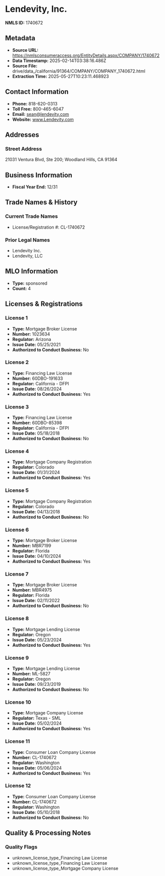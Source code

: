 # Lendevity, Inc.

**NMLS ID:** 1740672

## Metadata
- **Source URL:** https://nmlsconsumeraccess.org/EntityDetails.aspx/COMPANY/1740672
- **Data Timestamp:** 2025-02-14T03:38:16.486Z
- **Source File:** drive/data_/california/91364/COMPANY/COMPANY_1740672.html
- **Extraction Time:** 2025-05-27T10:23:11.468923

## Contact Information
- **Phone:** 818-620-0313
- **Toll Free:** 800-465-6047
- **Email:** sean@lendevity.com
- **Website:** www.Lendevity.com

## Addresses
### Street Address
21031 Ventura Blvd, Ste 200; Woodland Hills, CA 91364

## Business Information
- **Fiscal Year End:** 12/31

## Trade Names & History
### Current Trade Names
- License/Registration #: CL-1740672

### Prior Legal Names
- Lendevity Inc.
- Lendevity, LLC

## MLO Information
- **Type:** sponsored
- **Count:** 4

## Licenses & Registrations

### License 1
- **Type:** Mortgage Broker License
- **Number:** 1023634
- **Regulator:** Arizona
- **Issue Date:** 05/25/2021
- **Authorized to Conduct Business:** No

### License 2
- **Type:** Financing Law License
- **Number:** 60DBO-191633
- **Regulator:** California - DFPI
- **Issue Date:** 08/26/2024
- **Authorized to Conduct Business:** Yes

### License 3
- **Type:** Financing Law License
- **Number:** 60DBO-85398
- **Regulator:** California - DFPI
- **Issue Date:** 05/18/2018
- **Authorized to Conduct Business:** No

### License 4
- **Type:** Mortgage Company Registration
- **Regulator:** Colorado
- **Issue Date:** 01/31/2024
- **Authorized to Conduct Business:** Yes

### License 5
- **Type:** Mortgage Company Registration
- **Regulator:** Colorado
- **Issue Date:** 04/13/2018
- **Authorized to Conduct Business:** No

### License 6
- **Type:** Mortgage Broker License
- **Number:** MBR7199
- **Regulator:** Florida
- **Issue Date:** 04/10/2024
- **Authorized to Conduct Business:** Yes

### License 7
- **Type:** Mortgage Broker License
- **Number:** MBR4975
- **Regulator:** Florida
- **Issue Date:** 02/11/2022
- **Authorized to Conduct Business:** No

### License 8
- **Type:** Mortgage Lending License
- **Regulator:** Oregon
- **Issue Date:** 05/23/2024
- **Authorized to Conduct Business:** Yes

### License 9
- **Type:** Mortgage Lending License
- **Number:** ML-5827
- **Regulator:** Oregon
- **Issue Date:** 09/23/2019
- **Authorized to Conduct Business:** No

### License 10
- **Type:** Mortgage Company License
- **Regulator:** Texas - SML
- **Issue Date:** 05/02/2024
- **Authorized to Conduct Business:** Yes

### License 11
- **Type:** Consumer Loan Company License
- **Number:** CL-1740672
- **Regulator:** Washington
- **Issue Date:** 05/06/2024
- **Authorized to Conduct Business:** Yes

### License 12
- **Type:** Consumer Loan Company License
- **Number:** CL-1740672
- **Regulator:** Washington
- **Issue Date:** 05/10/2018
- **Authorized to Conduct Business:** No

## Quality & Processing Notes
### Quality Flags
- unknown_license_type_Financing Law License
- unknown_license_type_Financing Law License
- unknown_license_type_Mortgage Company License
